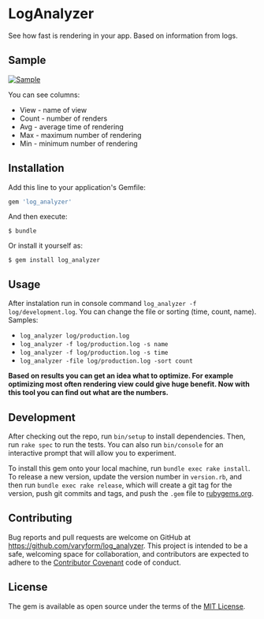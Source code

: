 # LogAnalyzer

See how fast is rendering in your app. Based on information from logs.

## Sample

[![Sample](https://raw.githubusercontent.com/igorkasyanchuk/log_analyzer/master/docs/log_analyzer_small.png)](https://raw.githubusercontent.com/igorkasyanchuk/log_analyzer/master/docs/log_analyzer_small.png)

You can see columns:

* View - name of view
* Count - number of renders
* Avg - average time of rendering
* Max - maximum number of rendering
* Min - minimum number of rendering


## Installation

Add this line to your application's Gemfile:

```ruby
gem 'log_analyzer'
```

And then execute:

    $ bundle

Or install it yourself as:

    $ gem install log_analyzer

## Usage

After instalation run in console command `log_analyzer -f log/development.log`. You can change the file or sorting (time, count, name).
Samples:

* `log_analyzer log/production.log`
* `log_analyzer -f log/production.log -s name`
* `log_analyzer -f log/production.log -s time`
* `log_analyzer -file log/production.log -sort count`

**Based on results you can get an idea what to optimize. For example optimizing most often rendering view could give huge benefit. Now with this tool you can find out what are the numbers.**

## Development

After checking out the repo, run `bin/setup` to install dependencies. Then, run `rake spec` to run the tests. You can also run `bin/console` for an interactive prompt that will allow you to experiment.

To install this gem onto your local machine, run `bundle exec rake install`. To release a new version, update the version number in `version.rb`, and then run `bundle exec rake release`, which will create a git tag for the version, push git commits and tags, and push the `.gem` file to [rubygems.org](https://rubygems.org).

## Contributing

Bug reports and pull requests are welcome on GitHub at https://github.com/varyform/log_analyzer. This project is intended to be a safe, welcoming space for collaboration, and contributors are expected to adhere to the [Contributor Covenant](http://contributor-covenant.org) code of conduct.


## License

The gem is available as open source under the terms of the [MIT License](http://opensource.org/licenses/MIT).

